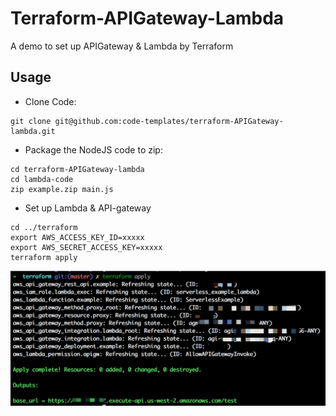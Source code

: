 # Terraform-APIGateway-Lambda
A demo to set up APIGateway &amp; Lambda by Terraform

## Usage

- Clone Code:

```
git clone git@github.com:code-templates/terraform-APIGateway-lambda.git
```

- Package the NodeJS code to zip:

```
cd terraform-APIGateway-lambda
cd lambda-code
zip example.zip main.js
```

- Set up Lambda & API-gateway

```
cd ../terraform
export AWS_ACCESS_KEY_ID=xxxxx
export AWS_SECRET_ACCESS_KEY=xxxxx
terraform apply
```

![Output](./images/output.png)